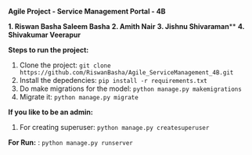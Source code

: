 **Agile Project - Service Management Portal - 4B**

**1. Riswan Basha Saleem Basha**
**2. Amith Nair**
**3. Jishnu Shivaraman****
**4. Shivakumar Veerapur**

**Steps to run the project:**

1. Clone the project: `git clone https://github.com/RiswanBasha/Agile_ServiceManagement_4B.git`
2. Install the depedencies: `pip install -r requirements.txt`
3. Do make migrations for the model: `python manage.py makemigrations`
4. Migrate it: `python manage.py migrate`

**If you like to be an admin:**
1. For creating superuser: `python manage.py createsuperuser`

**For Run:** : `python manage.py runserver`

